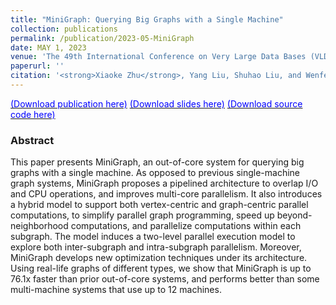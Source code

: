 ```yaml
---
title: "MiniGraph: Querying Big Graphs with a Single Machine"
collection: publications
permalink: /publication/2023-05-MiniGraph
date: MAY 1, 2023
venue: 'The 49th International Conference on Very Large Data Bases (VLDB).'
paperurl: ''
citation: '<strong>Xiaoke Zhu</strong>, Yang Liu, Shuhao Liu, and Wenfei Fan. MiniGraph: Querying Big Graphs with a Single Machine. PVLDB. 16, 9, 2172–2185.'
---
```


[<font color='#0000FF'>(Download publication here)</font>](https://hsiaoko.github.io/files/paper/MiniGraph_full_paper.pdf)
[<font color='#0000FF'>(Download slides here)</font>](https://hsiaoko.github.io/files/slides/MiniGraph_VLDB2023.pdf)
[<font color='#0000FF'>(Download source code here)</font>](https://github.com/SICS-Fundamental-Research-Center/MiniGraph)

### Abstract

This paper presents MiniGraph, an out-of-core system for querying big graphs with a single machine. As opposed to previous single-machine graph systems, MiniGraph proposes a pipelined architecture to overlap I/O and CPU operations, and improves multi-core parallelism. It also introduces a hybrid model to support both vertex-centric and graph-centric parallel computations, to simplify parallel graph programming, speed up beyond-neighborhood computations, and parallelize computations within each subgraph. The model induces a two-level parallel execution model to explore both inter-subgraph and intra-subgraph parallelism. Moreover, MiniGraph develops new optimization techniques under its architecture. Using real-life graphs of different types, we show that MiniGraph is up to 76.1x faster than prior out-of-core systems, and performs better than some multi-machine systems that use up to 12 machines.